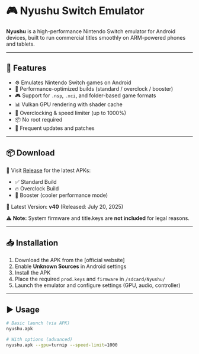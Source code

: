 # 🎮 Nyushu Switch Emulator

**Nyushu** is a high-performance Nintendo Switch emulator for Android devices, built to run commercial titles smoothly on ARM-powered phones and tablets.

---

## 📌 Features

- ⚙️ Emulates Nintendo Switch games on Android
- 🚀 Performance-optimized builds (standard / overclock / booster)
- 🎮 Support for `.nsp`, `.xci`, and folder-based game formats
- 📊 Vulkan GPU rendering with shader cache
- 🧠 Overclocking & speed limiter (up to 1000%)
- 📦 No root required
- 🔄 Frequent updates and patches

---

## 📦 Download

🔗 Visit [Release](https://github.com/nyushu-emulator/nyushu/releases) for the latest APKs:
- ✅ Standard Build
- 🔥 Overclock Build
- 🧊 Booster (cooler performance mode)

📌 Latest Version: **v40** (Released: July 20, 2025)

⚠️ **Note:** System firmware and title.keys are **not included** for legal reasons.

---

## 📥 Installation

1. Download the APK from the [official website]
2. Enable **Unknown Sources** in Android settings
3. Install the APK
4. Place the required `prod.keys` and `firmware` in `/sdcard/Nyushu/`
5. Launch the emulator and configure settings (GPU, audio, controller)

---

## ▶️ Usage

```bash
# Basic launch (via APK)
nyushu.apk

# With options (advanced)
nyushu.apk --gpu=turnip --speed-limit=1000
